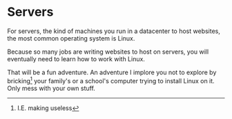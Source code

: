 # Servers

For servers, the kind of machines you run in a datacenter
to host websites, the most common operating system is Linux.

Because so many jobs are writing websites to host on servers, you will eventually
need to learn how to work with Linux.

That will be a fun adventure. An adventure I implore you not to explore by bricking[^def]
your family's or a school's computer trying to install Linux on it. Only mess with your own stuff.

[^def]: I.E. making useless
